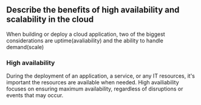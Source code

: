
## Describe the benefits of high availability and scalability in the cloud

When building or deploy a cloud application, two of the biggest considerations are uptime(avaliability) and the ability to handle demand(scale)

### High availability
During the deployment of an application, a service, or any IT resources, it's important the resources are available when needed. High availiability focuses on ensuring maximum availability, regardless of disruptions or events that may occur.

